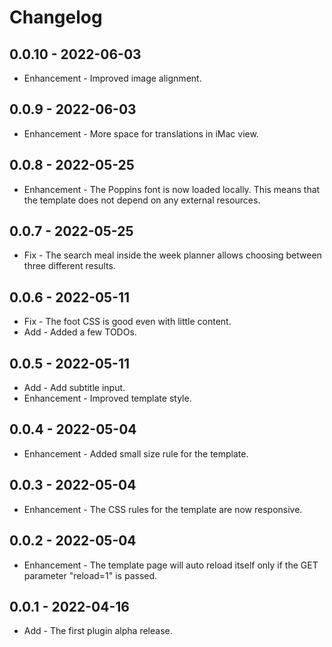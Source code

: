 # Changelog

## 0.0.10 - 2022-06-03

* Enhancement - Improved image alignment.

## 0.0.9 - 2022-06-03

* Enhancement - More space for translations in iMac view.

## 0.0.8 - 2022-05-25

* Enhancement - The Poppins font is now loaded locally. This means that the template does not depend on any external resources.

## 0.0.7 - 2022-05-25

* Fix - The search meal inside the week planner allows choosing between three different results.

## 0.0.6 - 2022-05-11

* Fix - The foot CSS is good even with little content.
* Add - Added a few TODOs.

## 0.0.5 - 2022-05-11

* Add - Add subtitle input.
* Enhancement - Improved template style.

## 0.0.4 - 2022-05-04

* Enhancement - Added small size rule for the template.

## 0.0.3 - 2022-05-04

* Enhancement - The CSS rules for the template are now responsive.

## 0.0.2 - 2022-05-04

* Enhancement - The template page will auto reload itself only if the GET parameter "reload=1" is passed.

## 0.0.1 - 2022-04-16

* Add - The first plugin alpha release.
